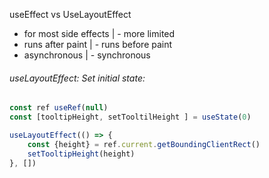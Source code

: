 
useEffect                                       vs                      UseLayoutEffect
 - for most side effects               |      - more limited
 - runs after paint                        |      - runs before paint
 - asynchronous                          |      - synchronous


###### useLayoutEffect: Set initial state:
```js
const ref useRef(null)
const [tooltipHeight, setTooltilHeight ] = useState(0)

useLayoutEffect(() => {
	const {height} = ref.current.getBoundingClientRect()
	setTooltipHeight(height)
}, [])
```


